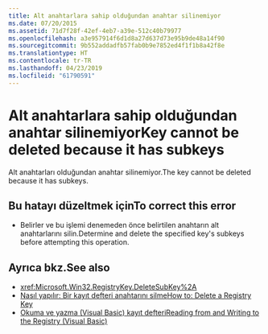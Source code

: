 ```yaml
---
title: Alt anahtarlara sahip olduğundan anahtar silinemiyor
ms.date: 07/20/2015
ms.assetid: 71d7f28f-42ef-4eb7-a39e-512c40b79977
ms.openlocfilehash: a3e957914f6d1d8a27d637d73e95b9de48a14f90
ms.sourcegitcommit: 9b552addadfb57fab0b9e7852ed4f1f1b8a42f8e
ms.translationtype: HT
ms.contentlocale: tr-TR
ms.lasthandoff: 04/23/2019
ms.locfileid: "61790591"
---
```

# <a name="key-cannot-be-deleted-because-it-has-subkeys"></a><span data-ttu-id="5f263-102">Alt anahtarlara sahip olduğundan anahtar silinemiyor</span><span class="sxs-lookup"><span data-stu-id="5f263-102">Key cannot be deleted because it has subkeys</span></span>
<span data-ttu-id="5f263-103">Alt anahtarları olduğundan anahtar silinemiyor.</span><span class="sxs-lookup"><span data-stu-id="5f263-103">The key cannot be deleted because it has subkeys.</span></span>  
  
## <a name="to-correct-this-error"></a><span data-ttu-id="5f263-104">Bu hatayı düzeltmek için</span><span class="sxs-lookup"><span data-stu-id="5f263-104">To correct this error</span></span>  
  
- <span data-ttu-id="5f263-105">Belirler ve bu işlemi denemeden önce belirtilen anahtarın alt anahtarlarını silin.</span><span class="sxs-lookup"><span data-stu-id="5f263-105">Determine and delete the specified key's subkeys before attempting this operation.</span></span>  
  
## <a name="see-also"></a><span data-ttu-id="5f263-106">Ayrıca bkz.</span><span class="sxs-lookup"><span data-stu-id="5f263-106">See also</span></span>

- <xref:Microsoft.Win32.RegistryKey.DeleteSubKey%2A>
- [<span data-ttu-id="5f263-107">Nasıl yapılır: Bir kayıt defteri anahtarını silme</span><span class="sxs-lookup"><span data-stu-id="5f263-107">How to: Delete a Registry Key</span></span>](../../visual-basic/developing-apps/programming/computer-resources/how-to-delete-a-registry-key.md)
- [<span data-ttu-id="5f263-108">Okuma ve yazma (Visual Basic) kayıt defteri</span><span class="sxs-lookup"><span data-stu-id="5f263-108">Reading from and Writing to the Registry (Visual Basic)</span></span>](../developing-apps/programming/computer-resources/reading-from-and-writing-to-the-registry.md)
